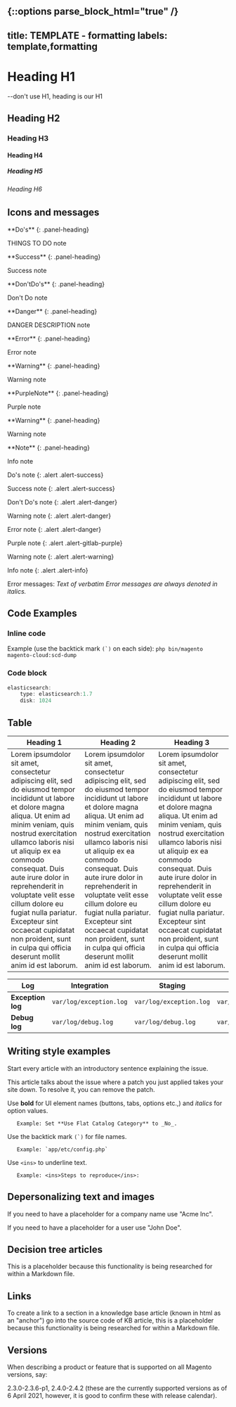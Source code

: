 {::options parse_block_html="true" /}
---
title: TEMPLATE - formatting
labels: template,formatting
---
# Heading H1

--don't use H1, heading is our H1

## Heading H2

### Heading H3

#### Heading H4

##### Heading H5

###### Heading H6



## Icons and messages

<div class="panel panel-success">
**Do's**
{: .panel-heading}
<div class="panel-body">

THINGS TO DO note

</div>
</div>

<div class="panel panel-success">
**Success**
{: .panel-heading}
<div class="panel-body">

Success note

</div>
</div>

<div class="panel panel-danger">
**Don'tDo's**
{: .panel-heading}
<div class="panel-body">

Don't Do note

</div>
</div>

<div class="panel panel-danger">
**Danger**
{: .panel-heading}
<div class="panel-body">

DANGER DESCRIPTION note

</div>
</div>

<div class="panel panel-danger">
**Error**
{: .panel-heading}
<div class="panel-body">

Error note

</div>
</div>

<div class="panel panel-gitlab-orange">
**Warning**
{: .panel-heading}
<div class="panel-body">

Warning note

</div>
</div>

<div class="panel panel-gitlab-purple">
**PurpleNote**
{: .panel-heading}
<div class="panel-body">

Purple note

</div>
</div>

<div class="panel panel-warning">
**Warning**
{: .panel-heading}
<div class="panel-body">

Warning note

</div>
</div>

<div class="panel panel-info">
**Note**
{: .panel-heading}
<div class="panel-body">

Info note

</div>
</div>

Do's note
{: .alert .alert-success}

Success note
{: .alert .alert-success}

Don't Do's note
{: .alert .alert-danger}

Warning note
{: .alert .alert-danger}

Error note
{: .alert .alert-danger}

Purple note
{: .alert .alert-gitlab-purple}

Warning note
{: .alert .alert-warning}

Info note
{: .alert .alert-info}

Error messages:  _Text of verbatim Error messages are always denoted in italics._


## Code Examples

### Inline code

Example (use the backtick mark ``(`)`` on each side): `php bin/magento magento-cloud:scd-dump`

### Code block
```java
elasticsearch:
    type: elasticsearch:1.7
    disk: 1024
```


## Table


| Heading 1 | Heading 2 | Heading 3 |
|---|---|---|
| Lorem ipsumdolor sit amet, consectetur adipiscing elit, sed do eiusmod tempor incididunt ut labore et dolore magna aliqua. Ut enim ad minim veniam, quis nostrud exercitation ullamco laboris nisi ut aliquip ex ea commodo consequat. Duis aute irure dolor in reprehenderit in voluptate velit esse cillum dolore eu fugiat nulla pariatur. Excepteur sint occaecat cupidatat non proident, sunt in culpa qui officia deserunt mollit anim id est laborum.  | Lorem ipsumdolor sit amet, consectetur adipiscing elit, sed do eiusmod tempor incididunt ut labore et dolore magna aliqua. Ut enim ad minim veniam, quis nostrud exercitation ullamco laboris nisi ut aliquip ex ea commodo consequat. Duis aute irure dolor in reprehenderit in voluptate velit esse cillum dolore eu fugiat nulla pariatur. Excepteur sint occaecat cupidatat non proident, sunt in culpa qui officia deserunt mollit anim id est laborum.  | Lorem ipsumdolor sit amet, consectetur adipiscing elit, sed do eiusmod tempor incididunt ut labore et dolore magna aliqua. Ut enim ad minim veniam, quis nostrud exercitation ullamco laboris nisi ut aliquip ex ea commodo consequat. Duis aute irure dolor in reprehenderit in voluptate velit esse cillum dolore eu fugiat nulla pariatur. Excepteur sint occaecat cupidatat non proident, sunt in culpa qui officia deserunt mollit anim id est laborum.  |

| Log | Integration | Staging | Production |
|---|---|---|---|
|**Exception log** | `var/log/exception.log`  | `var/log/exception.log`  | `var/log/exception.log`  |
|**Debug log** | `var/log/debug.log`  | `var/log/debug.log`  | `var/log/debug.log`  |


## Writing style examples
Start every article with an introductory sentence explaining the issue.

This article talks about the issue where a patch you just applied takes your site down. To resolve it, you can remove the patch.

Use **bold** for UI element names (buttons, tabs, options etc.,) and _italics_ for option values.

       Example: Set **Use Flat Catalog Category** to _No_.

Use the backtick mark ``(`)`` for file names.

       Example: `app/etc/config.php`

Use ``<ins>`` to underline text.

       Example: <ins>Steps to reproduce</ins>:


## Depersonalizing text and images
If you need to have a placeholder for a company name use "Acme Inc".

If you need to have a placeholder for a user use "John Doe".


## Decision tree articles
This is a placeholder because this functionality is being researched for within a Markdown file.


## Links
To create a link to a section in a knowledge base article (known in html as an "anchor") go into the source code of KB article, this is a placeholder because this functionality is being researched for within a Markdown file.


## Versions

When describing a product or feature that is supported on all Magento versions, say:

2.3.0-2.3.6-p1, 2.4.0-2.4.2 (these are the currently supported versions as of 6 April 2021, however, it is good to confirm these with release calendar).
